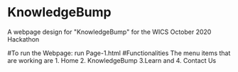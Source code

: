 # KnowledgeBump
A webpage design for "KnowledgeBump" for the WICS October 2020 Hackathon

#To run the Webpage:
  run Page-1.html
#Functionalities
The menu items that are working are 1. Home 2. KnowledgeBump 3.Learn and 4. Contact Us
